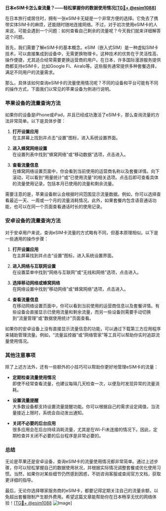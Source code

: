 **日本eSIM卡怎么查流量？——轻松掌握你的数据使用情况[[TG💪+ @esim1088](https://t.me/s/esim1088)]**

在日本旅行或居住时，拥有一张eSIM卡无疑是一个非常方便的选择。它免去了携带实体SIM卡的麻烦，还能随时随地连接网络。不过，对于初次使用eSIM卡的人来说，可能会遇到一个问题：如何查看自己剩余的流量呢？今天我们就来详细解答这个问题。

首先，我们需要了解eSIM卡的基本概念。eSIM（嵌入式SIM）是一种虚拟SIM卡技术，可以直接集成到设备中，无需更换物理卡。这种技术的优势在于灵活性高、操作便捷，尤其适合经常需要更换运营商的用户。在日本，许多国际漫游服务提供商都支持eSIM卡，比如Google Fi、Airalo等。这些服务通常提供多种套餐选择，满足不同用户的流量需求。

那么，具体该如何查询eSIM卡的流量使用情况呢？不同的设备和平台可能有不同的操作方式，下面我们以常见的苹果设备为例进行说明。

### 苹果设备的流量查询方法

如果你的设备是iPhone或iPad，并且已经成功激活了eSIM卡，那么查询流量的方法非常简单。以下是具体步骤：

1. **打开设置应用**  
   在主屏幕上找到并点击“设置”图标，进入系统设置界面。

2. **进入蜂窝网络设置**  
   在设置列表中找到“蜂窝网络”或“移动数据”选项，点击进入。

3. **查看流量信息**  
   在蜂窝网络设置页面中，你会看到当前使用的运营商名称以及套餐详情。向下滚动，可以看到“用量统计”或“已使用流量”的相关选项。点击后即可查看具体的流量使用记录，包括本月已使用的流量和剩余流量。

需要注意的是，苹果设备默认会根据时间范围显示流量数据。例如，你可以选择查看最近一天、一周或一个月的流量消耗情况。此外，如果套餐内包含语音通话功能，也可以在同一个页面查看通话时长的使用记录。

### 安卓设备的流量查询方法

对于安卓用户来说，查询eSIM卡流量的方式略有不同，但基本原理相似。以下是一些通用的操作步骤：

1. **打开设置应用**  
   在主屏幕找到并点击“设置”图标，进入系统设置界面。

2. **进入网络与互联网设置**  
   在设置菜单中找到“网络与互联网”或“无线和网络”选项，点击进入。

3. **选择移动网络或蜂窝网络**  
   在网络设置中找到“移动网络”或“蜂窝网络”选项，点击进入。

4. **查看流量信息**  
   在移动网络设置页面中，你可以看到当前使用的运营商信息以及套餐详情。有些设备会直接显示已使用流量和剩余流量，而另一些设备则需要手动切换到“流量管理”或“数据使用统计”页面查看。

如果你的安卓设备上没有直接显示流量信息的功能，可以通过下载第三方应用程序来辅助管理流量。例如，“流量监控器”或“网络管家”等工具可以帮助你实时追踪流量使用情况。

### 其他注意事项

除了上述方法外，还有一些额外的小技巧可以帮助你更好地管理eSIM卡的流量：

- **定期检查流量使用情况**  
  即使不经常查看流量，也建议每隔几天检查一次，以便及时发现异常的流量消耗。

- **设置流量提醒**  
  大多数设备都支持设置流量提醒功能。你可以根据自己的需求设定阈值，当流量接近上限时，系统会自动发出通知。

- **关闭不必要的后台应用**  
  很多应用会在后台持续消耗流量，尤其是在Wi-Fi未连接的情况下。因此，定期检查并关闭不必要的后台程序是非常必要的。

### 总结

无论是苹果还是安卓设备，查询eSIM卡的流量使用情况都非常简单。通过上述步骤，你可以轻松掌握自己的数据使用状况，并根据实际情况调整套餐或优化使用习惯。当然，如果你对某些细节仍然感到困惑，不妨咨询客服或查阅官方文档，获取更详细的指导。

最后，无论你选择哪家服务商的eSIM卡，都要记得定期关注自己的流量余额，以免超出套餐限制产生额外费用。希望这篇文章能帮助你在日本畅享无忧的网络体验！[[TG💪+ @esim1088](https://t.me/s/esim1088) ![Image](https://i.postimg.cc/4NQfJmqS/Snipaste-2025-05-13-00-14-12.png)]